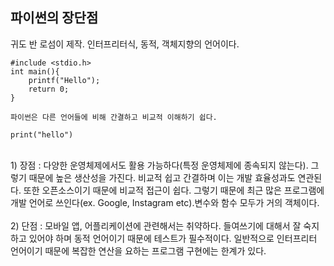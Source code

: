## 파이썬의 장단점
귀도 반 로섬이 제작. 인터프리터식, 동적, 객체지향의 언어이다.
```
#include <stdio.h>
int main(){
	printf("Hello");
    return 0;
}

파이썬은 다른 언어들에 비해 간결하고 비교적 이해하기 쉽다.

print("hello")
```
<br />
1) 장점 : 다양한 운영체제에서도 활용 가능하다(특정 운영체제에 종속되지 않는다). 그렇기 때문에 높은 생산성을 가진다. 비교적 쉽고 간결하며 이는 개발 효율성과도 연관된다. 또한 오픈소스이기 때문에 비교적 접근이 쉽다. 그렇기 때문에 최근 많은 프로그램에 개발 언어로 쓰인다(ex. Google, Instagram etc).변수와 함수 모두가 거의 객체이다.
<br />
<br />
2) 단점 : 모바일 앱, 어플리케이션에 관련해서는 취약하다. 들여쓰기에 대해서 잘 숙지하고 있어야 하며 동적 언어이기 때문에 테스트가 필수적이다. 일반적으로 인터프리터 언어이기 때문에 복잡한 연산을 요하는 프로그램 구현에는 한계가 있다.
